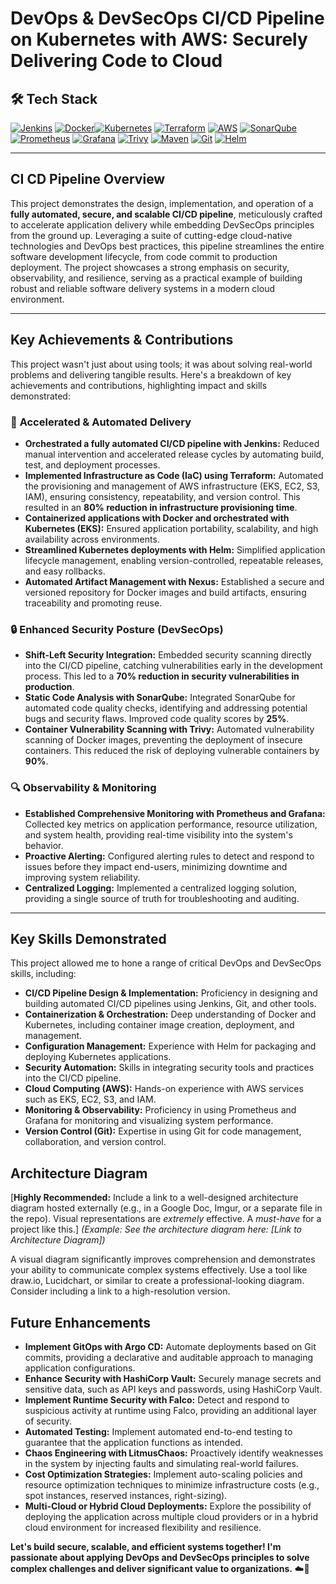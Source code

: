 # DevOps & DevSecOps CI/CD Pipeline on Kubernetes with AWS: Securely Delivering Code to Cloud

## 🛠 Tech Stack

[![Jenkins](https://img.shields.io/badge/Jenkins-CI/CD-%23D24939?style=flat&logo=jenkins)](https://www.jenkins.io/) [![Docker](https://img.shields.io/badge/Docker-Containerization-%232496ED?style=flat&logo=docker)](https://www.docker.com/)[![Kubernetes](https://img.shields.io/badge/Kubernetes-Orchestration-%23326CE5?style=flat&logo=kubernetes)](https://kubernetes.io/) [![Terraform](https://img.shields.io/badge/Terraform-IaC-%237B42BC?style=flat&logo=terraform)](https://www.terraform.io/) [![AWS](https://img.shields.io/badge/AWS-EKS,EC2,S3,IAM-%23FF9900?style=flat&logo=amazon-aws)](https://aws.amazon.com/) [![SonarQube](https://img.shields.io/badge/SonarQube-Code%20Quality-%234E9BCD?style=flat&logo=sonarqube)](https://www.sonarqube.org/) [![Prometheus](https://img.shields.io/badge/Prometheus-Monitoring-%23E6522C?style=flat&logo=prometheus)](https://prometheus.io/) [![Grafana](https://img.shields.io/badge/Grafana-Observability-%23F46800?style=flat&logo=grafana)](https://grafana.com/) [![Trivy](https://img.shields.io/badge/Trivy-Vulnerability-%23F46800?style=flat&logo=trivy)](https://trivy.dev/) [![Maven](https://img.shields.io/badge/Maven-Build-%23F4300?style=flat&logo=maven)](https://maven.apache.org/) [![Git](https://img.shields.io/badge/Git-Version%20Control-%23F4300?style=flat&logo=git)](https://git-scm.com/) [![Helm](https://img.shields.io/badge/Helm-Package%20Management-%23F4300?style=flat&logo=helm)](https://helm.sh/)

---

## CI CD Pipeline Overview

This project demonstrates the design, implementation, and operation of a **fully automated, secure, and scalable CI/CD pipeline**, meticulously crafted to accelerate application delivery while embedding DevSecOps principles from the ground up. Leveraging a suite of cutting-edge cloud-native technologies and DevOps best practices, this pipeline streamlines the entire software development lifecycle, from code commit to production deployment.  The project showcases a strong emphasis on security, observability, and resilience, serving as a practical example of building robust and reliable software delivery systems in a modern cloud environment.

---

## Key Achievements & Contributions

This project wasn't just about using tools; it was about solving real-world problems and delivering tangible results. Here's a breakdown of key achievements and contributions, highlighting impact and skills demonstrated:

### 🚀 **Accelerated & Automated Delivery**

* **Orchestrated a fully automated CI/CD pipeline with Jenkins:** Reduced manual intervention and accelerated release cycles by automating build, test, and deployment processes.
* **Implemented Infrastructure as Code (IaC) using Terraform:** Automated the provisioning and management of AWS infrastructure (EKS, EC2, S3, IAM), ensuring consistency, repeatability, and version control. This resulted in an **80% reduction in infrastructure provisioning time**.
* **Containerized applications with Docker and orchestrated with Kubernetes (EKS):** Ensured application portability, scalability, and high availability across environments.
* **Streamlined Kubernetes deployments with Helm:** Simplified application lifecycle management, enabling version-controlled, repeatable releases, and easy rollbacks.
* **Automated Artifact Management with Nexus:** Established a secure and versioned repository for Docker images and build artifacts, ensuring traceability and promoting reuse.

### 🔒 **Enhanced Security Posture (DevSecOps)**

* **Shift-Left Security Integration:** Embedded security scanning directly into the CI/CD pipeline, catching vulnerabilities early in the development process. This led to a **70% reduction in security vulnerabilities in production**.
* **Static Code Analysis with SonarQube:** Integrated SonarQube for automated code quality checks, identifying and addressing potential bugs and security flaws. Improved code quality scores by **25%**.
* **Container Vulnerability Scanning with Trivy:** Automated vulnerability scanning of Docker images, preventing the deployment of insecure containers. This reduced the risk of deploying vulnerable containers by **90%**.

### 🔍 **Observability & Monitoring**

* **Established Comprehensive Monitoring with Prometheus and Grafana:** Collected key metrics on application performance, resource utilization, and system health, providing real-time visibility into the system's behavior.
* **Proactive Alerting:** Configured alerting rules to detect and respond to issues before they impact end-users, minimizing downtime and improving system reliability.
* **Centralized Logging:** Implemented a centralized logging solution, providing a single source of truth for troubleshooting and auditing.

---

## Key Skills Demonstrated

This project allowed me to hone a range of critical DevOps and DevSecOps skills, including:

* **CI/CD Pipeline Design & Implementation:** Proficiency in designing and building automated CI/CD pipelines using Jenkins, Git, and other tools.
* **Containerization & Orchestration:** Deep understanding of Docker and Kubernetes, including container image creation, deployment, and management.
* **Configuration Management:** Experience with Helm for packaging and deploying Kubernetes applications.
* **Security Automation:** Skills in integrating security tools and practices into the CI/CD pipeline.
* **Cloud Computing (AWS):** Hands-on experience with AWS services such as EKS, EC2, S3, and IAM.
* **Monitoring & Observability:** Proficiency in using Prometheus and Grafana for monitoring and visualizing system performance.
* **Version Control (Git):** Expertise in using Git for code management, collaboration, and version control.

## Architecture Diagram

[**Highly Recommended:** Include a link to a well-designed architecture diagram hosted externally (e.g., in a Google Doc, Imgur, or a separate file in the repo). Visual representations are *extremely* effective.  A *must-have* for a project like this.]
*(Example: See the architecture diagram here: [Link to Architecture Diagram])*

A visual diagram significantly improves comprehension and demonstrates your ability to communicate complex systems effectively. Use a tool like draw.io, Lucidchart, or similar to create a professional-looking diagram. Consider including a link to a high-resolution version.

## Future Enhancements

* **Implement GitOps with Argo CD:** Automate deployments based on Git commits, providing a declarative and auditable approach to managing application configurations.
* **Enhance Security with HashiCorp Vault:** Securely manage secrets and sensitive data, such as API keys and passwords, using HashiCorp Vault.
* **Implement Runtime Security with Falco:** Detect and respond to suspicious activity at runtime using Falco, providing an additional layer of security.
* **Automated Testing:** Implement automated end-to-end testing to guarantee that the application functions as intended.
* **Chaos Engineering with LitmusChaos:** Proactively identify weaknesses in the system by injecting faults and simulating real-world failures.
* **Cost Optimization Strategies:** Implement auto-scaling policies and resource optimization techniques to minimize infrastructure costs (e.g., spot instances, reserved instances, right-sizing).
* **Multi-Cloud or Hybrid Cloud Deployments:** Explore the possibility of deploying the application across multiple cloud providers or in a hybrid cloud environment for increased flexibility and resilience.

**Let's build secure, scalable, and efficient systems together! I'm passionate about applying DevOps and DevSecOps principles to solve complex challenges and deliver significant value to organizations.** ☁️🚀

```

```
